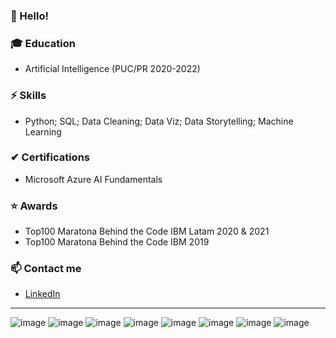 ### 💬 Hello!       
       


### 🎓 Education    

- Artificial Intelligence (PUC/PR 2020-2022)   



### ⚡ Skills 
- Python; SQL; Data Cleaning; Data Viz; Data Storytelling; Machine Learning



### ✔ Certifications    

- Microsoft Azure AI Fundamentals


### ⭐ Awards    

- Top100 Maratona Behind the Code IBM Latam 2020 & 2021
- Top100 Maratona Behind the Code IBM 2019 
    
   

### 📫 Contact me
- [LinkedIn](https://in.linkedin.com/in/priscillapreks)    

---
          
          
          


![image](https://img.shields.io/badge/Python-3776AB?style=for-the-badge&logo=python&logoColor=white)
![image](https://img.shields.io/badge/Jupyter-F37626.svg?&style=for-the-badge&logo=Jupyter&logoColor=white)
![image](https://img.shields.io/badge/Pandas-2C2D72?style=for-the-badge&logo=pandas&logoColor=white)
![image](https://img.shields.io/badge/Plotly-239120?style=for-the-badge&logo=plotly&logoColor=white)
![image](https://img.shields.io/badge/scikit_learn-F7931E?style=for-the-badge&logo=scikit-learn&logoColor=white)
![image](https://img.shields.io/badge/HTML5-E34F26?style=for-the-badge&logo=html5&logoColor=white)
![image](https://img.shields.io/badge/CSS3-1572B6?style=for-the-badge&logo=css3&logoColor=white)
![image](https://img.shields.io/badge/Flask-000000?style=for-the-badge&logo=flask&logoColor=white)



<!--
**priscillapreks/priscillapreks** is a ✨ _special_ ✨ repository because its `README.md` (this file) appears on your GitHub profile.




- 🌱 Currently learning: Python / Machine Learning / Artificial Intelligence
- 👯 I’m looking to collaborate on ...
- 🤔 I’m looking for help with ...
- 💬 Ask me about ...
- : ...
- 😄 Pronouns: ...
- ⚡ Fun fact: ...
-->
